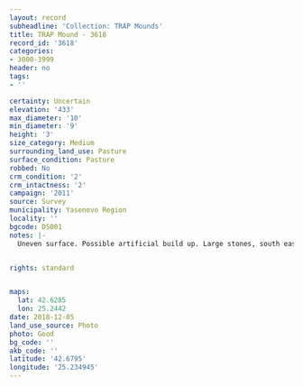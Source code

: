 ```yaml
---
layout: record
subheadline: 'Collection: TRAP Mounds'
title: TRAP Mound - 3618
record_id: '3618'
categories:
- 3000-3999
header: no
tags:
- ''

certainty: Uncertain
elevation: '433'
max_diameter: '10'
min_diameter: '9'
height: '3'
size_category: Medium
surrounding_land_use: Pasture
surface_condition: Pasture
robbed: No
crm_condition: '2'
crm_intactness: '2'
campaign: '2011'
source: Survey
municipality: Yasenovo Region
locality: ''
bgcode: DS001
notes: |-
  Uneven surface. Possible artificial build up. Large stones, south east side cut away. No obvious robbers trench. Unusually steep.


rights: standard


maps:
  lat: 42.6285
  lon: 25.2442
date: 2018-12-05
land_use_source: Photo
photo: Good
bg_code: ''
akb_code: ''
latitude: '42.6795'
longitude: '25.234945'
---
```

